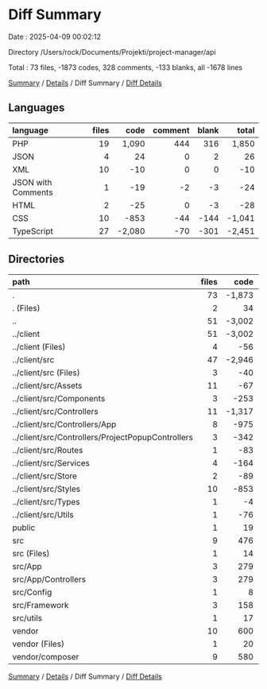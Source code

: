 # Diff Summary

Date : 2025-04-09 00:02:12

Directory /Users/rock/Documents/Projekti/project-manager/api

Total : 73 files,  -1873 codes, 328 comments, -133 blanks, all -1678 lines

[Summary](results.md) / [Details](details.md) / Diff Summary / [Diff Details](diff-details.md)

## Languages
| language | files | code | comment | blank | total |
| :--- | ---: | ---: | ---: | ---: | ---: |
| PHP | 19 | 1,090 | 444 | 316 | 1,850 |
| JSON | 4 | 24 | 0 | 2 | 26 |
| XML | 10 | -10 | 0 | 0 | -10 |
| JSON with Comments | 1 | -19 | -2 | -3 | -24 |
| HTML | 2 | -25 | 0 | -3 | -28 |
| CSS | 10 | -853 | -44 | -144 | -1,041 |
| TypeScript | 27 | -2,080 | -70 | -301 | -2,451 |

## Directories
| path | files | code | comment | blank | total |
| :--- | ---: | ---: | ---: | ---: | ---: |
| . | 73 | -1,873 | 328 | -133 | -1,678 |
| . (Files) | 2 | 34 | 0 | 2 | 36 |
| .. | 51 | -3,002 | -116 | -452 | -3,570 |
| ../client | 51 | -3,002 | -116 | -452 | -3,570 |
| ../client (Files) | 4 | -56 | -2 | -7 | -65 |
| ../client/src | 47 | -2,946 | -114 | -445 | -3,505 |
| ../client/src (Files) | 3 | -40 | -1 | -8 | -49 |
| ../client/src/Assets | 11 | -67 | 0 | -11 | -78 |
| ../client/src/Components | 3 | -253 | -13 | -32 | -298 |
| ../client/src/Controllers | 11 | -1,317 | -26 | -153 | -1,496 |
| ../client/src/Controllers/App | 8 | -975 | -25 | -118 | -1,118 |
| ../client/src/Controllers/ProjectPopupControllers | 3 | -342 | -1 | -35 | -378 |
| ../client/src/Routes | 1 | -83 | -13 | -23 | -119 |
| ../client/src/Services | 4 | -164 | -1 | -35 | -200 |
| ../client/src/Store | 2 | -89 | -12 | -21 | -122 |
| ../client/src/Styles | 10 | -853 | -44 | -144 | -1,041 |
| ../client/src/Types | 1 | -4 | 0 | 0 | -4 |
| ../client/src/Utils | 1 | -76 | -4 | -18 | -98 |
| public | 1 | 19 | 2 | 9 | 30 |
| src | 9 | 476 | 58 | 162 | 696 |
| src (Files) | 1 | 14 | 2 | 6 | 22 |
| src/App | 3 | 279 | 26 | 100 | 405 |
| src/App/Controllers | 3 | 279 | 26 | 100 | 405 |
| src/Config | 1 | 8 | 0 | 2 | 10 |
| src/Framework | 3 | 158 | 20 | 46 | 224 |
| src/utils | 1 | 17 | 10 | 8 | 35 |
| vendor | 10 | 600 | 384 | 146 | 1,130 |
| vendor (Files) | 1 | 20 | 1 | 5 | 26 |
| vendor/composer | 9 | 580 | 383 | 141 | 1,104 |

[Summary](results.md) / [Details](details.md) / Diff Summary / [Diff Details](diff-details.md)